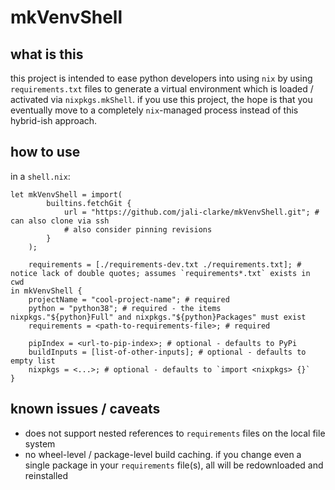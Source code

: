 # mkVenvShell

## what is this

this project is intended to ease python developers into using `nix` by using `requirements.txt` files to generate a virtual environment which is loaded / activated via `nixpkgs.mkShell`.  if you use this project, the hope is that you eventually move to a completely `nix`-managed process instead of this hybrid-ish approach.

## how to use

in a `shell.nix`:

```
let mkVenvShell = import(
        builtins.fetchGit {
            url = "https://github.com/jali-clarke/mkVenvShell.git"; # can also clone via ssh
            # also consider pinning revisions
        }
    );

    requirements = [./requirements-dev.txt ./requirements.txt]; # notice lack of double quotes; assumes `requirements*.txt` exists in cwd
in mkVenvShell {
    projectName = "cool-project-name"; # required
    python = "python38"; # required - the items nixpkgs."${python}Full" and nixpkgs."${python}Packages" must exist
    requirements = <path-to-requirements-file>; # required

    pipIndex = <url-to-pip-index>; # optional - defaults to PyPi
    buildInputs = [list-of-other-inputs]; # optional - defaults to empty list
    nixpkgs = <...>; # optional - defaults to `import <nixpkgs> {}`
}
```

## known issues / caveats

* does not support nested references to `requirements` files on the local file system
* no wheel-level / package-level build caching.  if you change even a single package in your `requirements` file(s), all will be redownloaded and reinstalled
